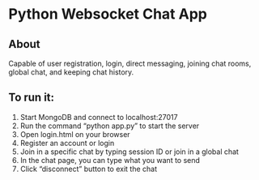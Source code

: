 # Python Websocket Chat App
## About
Capable of user registration, login, direct messaging, joining chat rooms, global chat, and keeping chat history. 
## To run it:
1. Start MongoDB and connect to localhost:27017
2. Run the command “python app.py” to start the server
3. Open login.html on your browser
4. Register an account or login
5. Join in a specific chat by typing session ID or join in a global chat
6. In the chat page, you can type what you want to send
7. Click “disconnect” button to exit the chat
